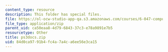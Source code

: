 ```yaml
---
content_type: resource
description: This folder has special files.
file: https://ol-ocw-studio-app-qa.s3.amazonaws.com/courses/6-047-computational-biology-fall-2015/84d0ca9791b4fc4a7a4ca6ee56e3ca15_ps3docs.zip
file_type: application/zip
parent_uid: ca50eaa8-4d79-6843-37c3-e78a9891e7b5
resourcetype: Other
title: ps3docs.zip
uid: 84d0ca97-91b4-fc4a-7a4c-a6ee56e3ca15
---
```

